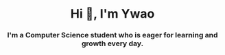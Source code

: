 <h1 align="center">Hi 👋, I'm Ywao</h1>
<h3 align="center">I'm a Computer Science student who is eager for learning and growth every day.</h3>



